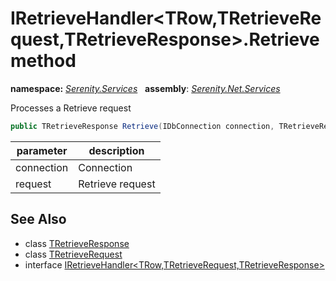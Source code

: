 # IRetrieveHandler&lt;TRow,TRetrieveRequest,TRetrieveResponse&gt;.Retrieve method
**namespace:** *[Serenity.Services](../../README.md#serenity.services-namespace)*   **assembly**: *[Serenity.Net.Services](../../README.md)*

Processes a Retrieve request

```csharp
public TRetrieveResponse Retrieve(IDbConnection connection, TRetrieveRequest request)
```

| parameter | description |
| --- | --- |
| connection | Connection |
| request | Retrieve request |

## See Also

* class [TRetrieveResponse](../Serenity.Net.Services/../IRetrieveHandler-3.TRetrieveResponse.md)
* class [TRetrieveRequest](../Serenity.Net.Services/../IRetrieveHandler-3.TRetrieveRequest.md)
* interface [IRetrieveHandler&lt;TRow,TRetrieveRequest,TRetrieveResponse&gt;](../IRetrieveHandler-3.md)